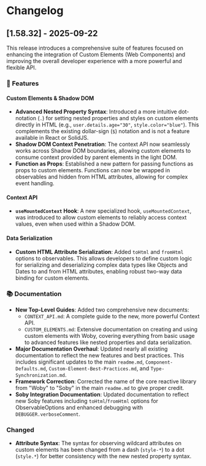 # Changelog

## [1.58.32] - 2025-09-22

This release introduces a comprehensive suite of features focused on enhancing the integration of Custom Elements (Web Components) and improving the overall developer experience with a more powerful and flexible API.

### 🚀 Features

#### Custom Elements & Shadow DOM

-   **Advanced Nested Property Syntax**: Introduced a more intuitive dot-notation (`.`) for setting nested properties and styles on custom elements directly in HTML (e.g., `user.details.age="30"`, `style.color="blue"`). This complements the existing dollar-sign (`$`) notation and is not a feature available in React or SolidJS.
-   **Shadow DOM Context Penetration**: The context API now seamlessly works across Shadow DOM boundaries, allowing custom elements to consume context provided by parent elements in the light DOM.
-   **Function as Props**: Established a new pattern for passing functions as props to custom elements. Functions can now be wrapped in observables and hidden from HTML attributes, allowing for complex event handling.

#### Context API

-   **`useMountedContext` Hook**: A new specialized hook, `useMountedContext`, was introduced to allow custom elements to reliably access context values, even when used within a Shadow DOM.

#### Data Serialization

-   **Custom HTML Attribute Serialization**: Added `toHtml` and `fromHtml` options to observables. This allows developers to define custom logic for serializing and deserializing complex data types like Objects and Dates to and from HTML attributes, enabling robust two-way data binding for custom elements.

### 📚 Documentation

-   **New Top-Level Guides**: Added two comprehensive new documents:
    -   `CONTEXT_API.md`: A complete guide to the new, more powerful Context API.
    -   `CUSTOM_ELEMENTS.md`: Extensive documentation on creating and using custom elements with Woby, covering everything from basic usage to advanced features like nested properties and data serialization.
-   **Major Documentation Overhaul**: Updated nearly all existing documentation to reflect the new features and best practices. This includes significant updates to the main `readme.md`, `Component-Defaults.md`, `Custom-Element-Best-Practices.md`, and `Type-Synchronization.md`.
-   **Framework Correction**: Corrected the name of the core reactive library from "Woby" to "Soby" in the main `readme.md` to give proper credit.
-   **Soby Integration Documentation**: Updated documentation to reflect new Soby features including `toHtml`/`fromHtml` options for ObservableOptions and enhanced debugging with `DEBUGGER.verboseComment`.

### Changed

-   **Attribute Syntax**: The syntax for observing wildcard attributes on custom elements has been changed from a dash (`style-*`) to a dot (`style.*`) for better consistency with the new nested property syntax.